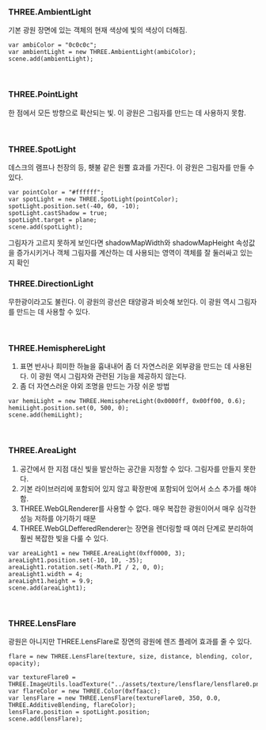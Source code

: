 ### THREE.AmbientLight
기본 광원 장면에 있는 객체의 현재 색상에 빛의 색상이 더해짐.

```
var ambiColor = "0c0c0c";
var ambientLight = new THREE.AmbientLight(ambiColor);
scene.add(ambientLight);
```

<br>

### THREE.PointLight
한 점에서 모든 방향으로 확산되는 빛. 이 광원은 그림자를 만드는 데 사용하지 못함.

<br>

### THREE.SpotLight
데스크의 램프나 천장의 등, 횃불 같은 원뿔 효과를 가진다. 이 광원은 그림자를 만들 수 있다.

```
var pointColor = "#ffffff";
var spotLight = new THREE.SpotLight(pointColor);
spotLight.position.set(-40, 60, -10);
spotLight.castShadow = true;
spotLight.target = plane;
scene.add(spotLight);
```
그림자가 고르지 못하게 보인다면 shadowMapWidth와 shadowMapHeight 속성값을 증가시키거나 객체 그림자를 계산하는 데 사용되는 영역이 객체를 잘 둘러싸고 있는지 확인
<br>

### THREE.DirectionLight
무한광이라고도 불린다. 이 광원의 광선은 태양광과 비슷해 보인다. 이 광원 역시 그림자를 만드는 데 사용할 수 있다.

<br>

### THREE.HemisphereLight
1. 표면 반사나 희미한 하늘을 흉내내어 좀 더 자연스러운 외부광을 만드는 데 사용된다. 이 광원 역시 그림자와 관련된 기능을 제공하지 않는다.
2. 좀 더 자연스러운 야외 조명을 만드는 가장 쉬운 방법

```
var hemiLight = new THREE.HemisphereLight(0x0000ff, 0x00ff00, 0.6);
hemiLight.position.set(0, 500, 0);
scene.add(hemiLight);
```
<br>

### THREE.AreaLight
1. 공간에서 한 지점 대신 빛을 발산하는 공간을 지정할 수 있다. 그림자를 만들지 못한다.
2. 기본 라이브러리에 포함되어 있지 않고 확장판에 포함되어 있어서 소스 추가를 해야함.
3. THREE.WebGLRenderer를 사용할 수 없다. 매우 복잡한 광원이어서 매우 심각한 성능 저하를 야기하기 때문
4. THREE.WebGLDefferedRenderer는 장면을 렌더링할 때 여러 단계로 분리하여 훨씬 복잡한 빛을 다룰 수 있다.

```
var areaLight1 = new THREE.AreaLight(0xff0000, 3);
areaLight1.position.set(-10, 10, -35);
areaLight1.rotation.set(-Math.PI / 2, 0, 0);
areaLight1.width = 4;
areaLight1.height = 9.9;
scene.add(areaLight1);
```

<br>

### THREE.LensFlare
광원은 아니지만 THREE.LensFlare로 장면의 광원에 렌즈 플레어 효과를 줄 수 있다.

```
flare = new THREE.LensFlare(texture, size, distance, blending, color, opacity);

var textureFlare0 = THREE.ImageUtils.loadTexture("../assets/texture/lensflare/lensflare0.png");
var flareColor = new THREE.Color(0xffaacc);
var lensFlare = new THREE.LensFlare(textureFlare0, 350, 0.0, THREE.AdditiveBlending, flareColor);
lensFlare.position = spotLight.position;
scene.add(lensFlare);
```

